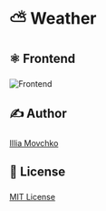 # ⛅️ Weather

###

## ⚛️ Frontend

###

![Frontend](https://skillicons.dev/icons?i=html,css,js,react,tailwind,vite)

###

## ✍️ Author

###

[Illia Movchko](https://github.com/conceptbtw)

###

## 📝 License

###

[MIT License](https://choosealicense.com/licenses/mit/)

###
